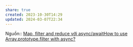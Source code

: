 ```yaml
---
share: true
created: 2023-10-30T14:29
updated: 2024-03-07T22:34
---
```


Nguồn:: [Map, filter and reduce với async/await](https://anonystick.com/blog-developer/map-filter-and-reduce-voi-asyncawait-2020042532834108)[How to use Array.prototype.filter with async?](https://stackoverflow.com/q/47095019/3416774)